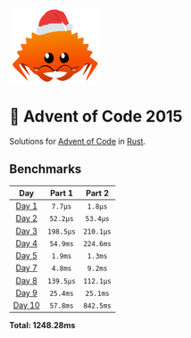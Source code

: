 <img src="./.assets/christmas_ferris.png" width="164">

# 🎄 Advent of Code 2015

Solutions for [Advent of Code](https://adventofcode.com/) in [Rust](https://www.rust-lang.org/).

<!--- advent_readme_stars table --->

<!--- benchmarking table --->
## Benchmarks

| Day | Part 1 | Part 2 |
| :---: | :---: | :---:  |
| [Day 1](./src/bin/01.rs) | `7.7µs` | `1.8µs` |
| [Day 2](./src/bin/02.rs) | `52.2µs` | `53.4µs` |
| [Day 3](./src/bin/03.rs) | `198.5µs` | `210.1µs` |
| [Day 4](./src/bin/04.rs) | `54.9ms` | `224.6ms` |
| [Day 5](./src/bin/05.rs) | `1.9ms` | `1.3ms` |
| [Day 7](./src/bin/07.rs) | `4.8ms` | `9.2ms` |
| [Day 8](./src/bin/08.rs) | `139.5µs` | `112.1µs` |
| [Day 9](./src/bin/09.rs) | `25.4ms` | `25.1ms` |
| [Day 10](./src/bin/10.rs) | `57.8ms` | `842.5ms` |

**Total: 1248.28ms**
<!--- benchmarking table --->
